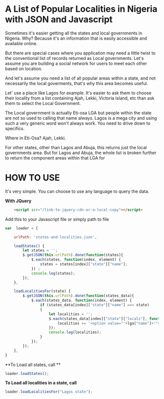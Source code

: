 # A List of Popular Localities in Nigeria with JSON and Javascript

Sometimes it's easier getting all the states and local governments in Nigeria. Why? Because it's an information that is easily accessible and available online. 

But there are special cases where you application may need a little twist to the conventional list of records returned as Local governments. Let's assume you are building a social network for users to meet each other based on location. 

And let's assume you need a list of all popular areas within a state, and not necessarily the local goverments, that's why this area becomes useful.

Let' use a place like Lagos for example. It's easier to ask them to choose their locality from a list containing Ajah, Lekki, Victoria Island, etc than ask them to select the Local Government.

The Local government is actually Eti-osa LGA but people within the state are not so used to calling that name always. Lagos is a mega city and using such a very generic word won't always work. You need to drive down to specifics. 

Where in Eti-Osa? Ajah, Lekki.

For other states, other than Lagos and Abuja, this returns just the local governments area. But for Lagos and Abuja, the whole list is broken further to return the component areas within that LGA for 

# HOW TO USE

It's very simple. You can choose to use any language to query the data.

**With JQuery**

```html 
    <script scr="/link-to-jquery-cdn-or-a-local-copy"></script>
```

Add this to your Javascript file or simply path to file

```js
var  loader = {

    urlPath: 'states-and-localities.json',

    loadStates() {
        let states = '';
        $.getJSON(this.urlPath).done(function(states){  
            $.each(states, function(index, element) {   
                states = states[index]["state"]["name"];
            }) ;
            console.log(states);
        });    
    }, 

    loadLocalitiesFor(state) {
        $.getJSON(this.urlPath).done(function(states_data){  
            $.each(states_data, function(index, element) {
                if (states_data[index]["state"]["name"] === state)
                {
                    let localities = '';  
                    $.each(states_data[index]["state"]["locals"], function(i, lga) {
                        localities += '<option value="'+lga["name"]+'">'+lga["name"] + '</option>';
                    });  
                    console.log(localities);    
                }   
            });
        });  
    }, 
}
```

**To Load all states, call **
```js
loader.loadStates();
```


**To Load all localities in a state, call**
```js
loader.loadLocalitiesFor("Lagos state");
```

